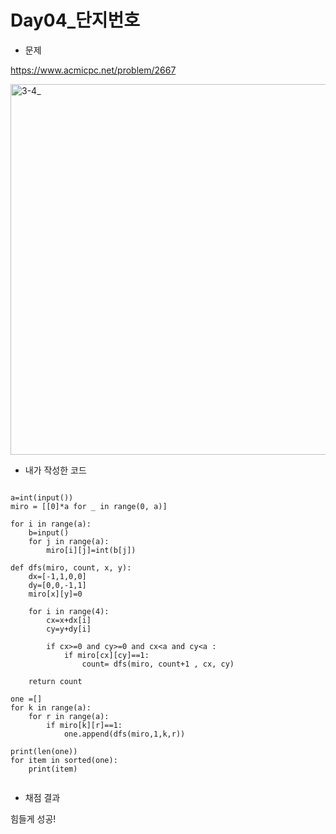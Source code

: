 # __Day04_단지번호__

* 문제

https://www.acmicpc.net/problem/2667

<img width="593" alt="3-4_" src="https://user-images.githubusercontent.com/29175001/51959855-afd3cb80-2499-11e9-928e-60d4f1bf018c.png">


  

* 내가 작성한 코드
```Python3

a=int(input())
miro = [[0]*a for _ in range(0, a)]

for i in range(a):
	b=input()
	for j in range(a):
		miro[i][j]=int(b[j])
		
def dfs(miro, count, x, y):
	dx=[-1,1,0,0]
	dy=[0,0,-1,1]
	miro[x][y]=0
	
	for i in range(4):
		cx=x+dx[i]
		cy=y+dy[i]
		
		if cx>=0 and cy>=0 and cx<a and cy<a :
			if miro[cx][cy]==1:
				count= dfs(miro, count+1 , cx, cy)
				
	return count
	
one =[]
for k in range(a):
	for r in range(a):
		if miro[k][r]==1:
			one.append(dfs(miro,1,k,r))
			
print(len(one))
for item in sorted(one):
	print(item)
        
```


* 채점 결과

힘들게 성공!
  
  

